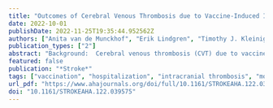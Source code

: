 ```yaml
---
title: "Outcomes of Cerebral Venous Thrombosis due to Vaccine-Induced Immune Thrombotic Thrombocytopenia After the Acute Phase"
date: 2022-10-01
publishDate: 2022-11-25T19:35:44.952562Z
authors: ["Anita van de Munckhof", "Erik Lindgren", "Timothy J. Kleinig", "Thalia S. Field", "Charlotte Cordonnier", "Katarzyna Krzywicka", "Sven Poli", "Mayte Sánchez van Kammen", "Afshin Borhani-Haghighi", "Robin Lemmens", "Adrian Scutelnic", "Alfonso Ciccone", "Thomas Gattringer", "Matthias Wittstock", "Vanessa Dizonno", "Annemie Devroye", "Ahmed Elkady", "Albrecht Günther", "Alvaro Cervera", "Annerose Mengel", "Beng Lim Alvin Chew", "Brian Buck", "Carla Zanferrari", "Carlos Garcia-Esperon", "Christian Jacobi", "Cristina Soriano", "Dominik Michalski", "Zohreh Zamani", "Dylan Blacquiere", "Elias Johansson", "Elisa Cuadrado-Godia", "Fabrice Vuillier", "Felix J. Bode", "François Caparros", "Frank Maier", "Georgios Tsivgoulis", "Hans D. Katzberg", "Jiangang Duan", "Jim Burrow", "Johann Pelz", "Joshua Mbroh", "Joyce Oen", "Judith Schouten", "Julian Zimmermann", "Karl Ng", "Katia Garambois", "Marco Petruzzellis", "Mariana Carvalho Dias", "Masoud Ghiasian", "Michele Romoli", "Miguel Miranda", "Miriam Wronski", "Mona Skjelland", "Mostafa Almasi-Dooghaee", "Pauline Cuisenier", "Seán Murphy", "Serge Timsit", "Shelagh B. Coutts", "Silvia Schönenberger", "Simon Nagel", "Sini Hiltunen", "Sophie Chatterton", "Thomas Cox", "Thorsten Bartsch", "Vahid Shaygannejad", "Zahra Mirzaasgari", "Saskia Middeldorp", "Marcel M. Levi", "Johanna A. Kremer Hovinga", "Katarina Jood", "Turgut Tatlisumak", "Jukka Putaala", "Mirjam R. Heldner", "Marcel Arnold", "Diana Aguiar de Sousa", "José M. Ferro", "Jonathan M. Coutinho", "null null"]
publication_types: ["2"]
abstract: "Background:  Cerebral venous thrombosis (CVT) due to vaccine-induced immune thrombotic thrombocytopenia (VITT) is a severe condition, with high in-hospital mortality rates. Here, we report clinical outcomes of patients with CVT-VITT after SARS-CoV-2 (severe acute respiratory syndrome coronavirus 2) vaccination who survived initial hospitalization.  Methods:  We used data from an international registry of patients who developed CVT within 28 days of SARS-CoV-2 vaccination, collected until February 10, 2022. VITT diagnosis was classified based on the Pavord criteria. Outcomes were mortality, functional independence (modified Rankin Scale score 0–2), VITT relapse, new thrombosis, and bleeding events (all after discharge from initial hospitalization).  Results:  Of 107 CVT-VITT cases, 43 (40%) died during initial hospitalization. Of the remaining 64 patients, follow-up data were available for 60 (94%) patients (37 definite VITT, 9 probable VITT, and 14 possible VITT). Median age was 40 years and 45/60 (75%) patients were women. Median follow-up time was 150 days (interquartile range, 94–194). Two patients died during follow-up (3% [95% CI, 1%–11%). Functional independence was achieved by 53/60 (88% [95% CI, 78%–94%]) patients. No new venous or arterial thrombotic events were reported. One patient developed a major bleeding during follow-up (fatal intracerebral bleed).  Conclusions:  In contrast to the high mortality of CVT-VITT in the acute phase, mortality among patients who survived the initial hospitalization was low, new thrombotic events did not occur, and bleeding events were rare. Approximately 9 out of 10 CVT-VITT patients who survived the acute phase were functionally independent at follow-up."
featured: false
publication: "*Stroke*"
tags: ["vaccination", "hospitalization", "intracranial thrombosis", "mortality", "thrombocytopenia", "venous thrombosis"]
url_pdf: "https://www.ahajournals.org/doi/full/10.1161/STROKEAHA.122.039575"
doi: "10.1161/STROKEAHA.122.039575"
---
```


